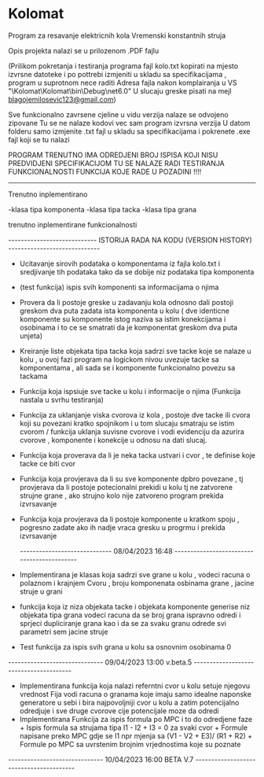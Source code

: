 # Kolomat

Program za resavanje elektricnih kola Vremenski konstantnih struja

Opis projekta nalazi se u prilozenom .PDF fajlu

(Prilikom pokretanja i testiranja programa fajl kolo.txt kopirati na mjesto izvrsne datoteke i 
 po pottrebi izmjeniti u skladu sa specifikacijama , program u suprotnom nece raditi
 Adresa fajla nakon komplairanja u VS "\Kolomat\Kolomat\bin\Debug\net6.0"
 U slucaju greske pisati na mejl blagojemilosevic123@gmail.com)

 Sve funkcionalno zavrsene cjeline u vidu verzija nalaze se odvojeno zipovane
 Tu se ne nalaze kodovi vec sam program izvrsna verzija 
 U datom folderu samo izmjenite .txt fajl u skladu sa specifikacijama i pokrenete .exe fajl koji se tu nalazi

  PROGRAM TRENUTNO IMA ODREDJENI BROJ ISPISA KOJI NISU PREDVIDJENI SPECIFIKACIJOM TU SE 
  NALAZE RADI TESTIRANJA FUNKCIONALNOSTI FUNKCIJA KOJE RADE U POZADINI !!!!

 ------------------------------------------------------------------------------------------------

Trenutno inplementirano

-klasa tipa komponenta
-klasa tipa tacka 
-klasa tipa grana

trenutno inplementirane funkcionalnosti

---------------------------- ISTORIJA RADA NA KODU (VERSION HISTORY) -----------------------------

-  Ucitavanje sirovih podataka o komponentama iz fajla kolo.txt i sredjivanje tih podataka
   tako da se dobije niz podataka tipa komponenta
-  (test funkcija) ispis svih komponenti sa informacijama o njima
-  Provera da li postoje greske u zadavanju kola odnosno dali postoji greskom dva puta zadata
   ista komponenta u kolu ( dve identicne komponente su komponente istog naziva sa istim konekcijama
   i osobinama i to ce se smatrati da je komponentat greskom dva puta unjeta)
-  Kreiranje liste objekata tipa tacka koja sadrzi sve tacke koje se nalaze u kolu ,
   u ovoj fazi program na logickom nivou uvezuje tacke sa komponentama , ali sada
   se i komponente funkcionalno povezu sa tackama
-  Funkcija koja ispsiuje sve tacke u kolu i informacije o njima (Funkcija nastala u svrhu testiranja)
-  Funkcija za uklanjanje viska cvorova iz kola , postoje dve tacke ili cvora koji su povezani
   kratko spojnikom i u tom slucaju smatraju se istim cvorom / funkcija uklanja suvisne cvorove
   i vodi evidenciju da azurira cvorove , komponente i konekcije u odnosu na dati slucaj.
-  Funkcija koja proverava da li je neka tacka ustvari i cvor ,  te definise koje tacke ce biti cvor
-  Funkcija koja provjerava da li su sve komponente dpbro povezane , tj provjerava da li 
   postoje potecionalni prekidi u kolu tj ne zatvorene strujne grane , ako strujno kolo nije zatvoreno
   program prekida izvrsavanje
-  Funkcija koja provjerava da li postoje komponente u kratkom spoju , pogresno zadate ako ih 
   nadje vraca gresku u progrmu i prekida izvrsavanje

   ----------------------------- 08/04/2023   16:48 -------------------------------------------

-  Implementirana je klasas koja sadrzi sve grane u kolu , vodeci racuna o polaznom i krajnjem 
   Cvoru , broju komponenata osbinama grane , jacine struje u grani
-  funkcija koja iz niza objekata tacke i objekata komponente generise niz objekata tipa grana
   vodeci racuna da se broj grana ispravno odredi i sprjeci dupliciranje grana kao i da se za svaku granu
   odrede svi parametri sem jacine struje 
-  Test funkcija za ispis svih grana u kolu  sa osnovnim osobinama 0

------------------------------ 09/04/2023 13:00 v.beta.5 ---------------------------------------

-  Implementirana funkcija koja nalazi referntni cvor u kolu setuje njegovu vrednost
    Fija vodi racuna o granama koje imaju samo idealne naponske generatore u sebi i 
    bira najpovoljniji cvor u kolu a zatim potencijalno odredjuje i sve druge cvorove
    cije potencijale moze da odredi
-  Implementirana Funkcija za ispis formula po MPC i to do odredjene faze 
        + Ispis formula sa strujama tipa I1 - I2 + I3 = 0 za svaki cvor
        + Formule napisane preko MPC gdje se I1 npr mjenja sa (V1 - V2 + E3)/ (R1 + R2)
        + Formule po MPC sa uvrstenim brojnim vrjednostima koje su poznate

------------------------------ 10/04/2023 16:00 BETA V.7 ----------------------------------------
